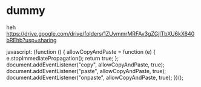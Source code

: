 # dummy
heh
https://drive.google.com/drive/folders/1ZUvmmrMRFAv3gZGjlTbXU6kX640bREhb?usp=sharing



javascript: (function () {  allowCopyAndPaste = function (e) {    e.stopImmediatePropagation();    return true;  };  document.addEventListener("copy", allowCopyAndPaste, true);  document.addEventListener("paste", allowCopyAndPaste, true);  document.addEventListener("onpaste", allowCopyAndPaste, true); })();
